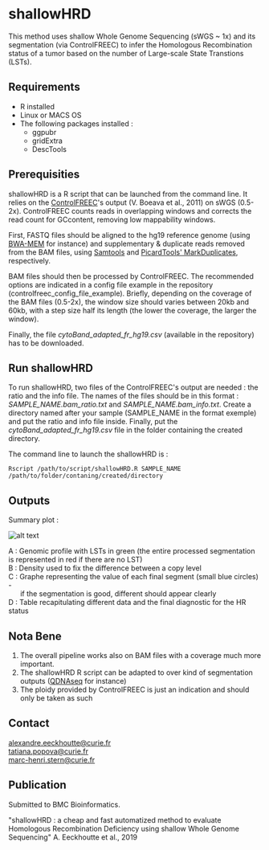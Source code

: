 # shallowHRD

This method uses shallow Whole Genome Sequencing (sWGS ~ 1x) and its segmentation (via ControlFREEC) to infer the Homologous Recombination status of a tumor based on the number of Large-scale State Transtions (LSTs).


## Requirements

* R installed
* Linux or MACS OS
* The following packages installed : 
  * ggpubr
  * gridExtra
  * DescTools


## Prerequisities

shallowHRD is a R script that can be launched from the command line. It relies on the [ControlFREEC](http://boevalab.inf.ethz.ch/FREEC/tutorial.html)'s output (V. Boeava et al., 2011) on sWGS (0.5-2x). ControlFREEC counts reads in overlapping windows and corrects the read count for GCcontent, removing low mappability windows.

First, FASTQ files should be aligned to the hg19 reference genome (using [BWA-MEM](https://github.com/lh3/bwa) for instance) and supplementary & duplicate reads removed from the BAM files, using [Samtools](http://www.htslib.org/doc/samtools.html) and [PicardTools' MarkDuplicates](https://broadinstitute.github.io/picard/command-line-overview.html#MarkDuplicates), respectively.

BAM files should then be processed by ControlFREEC. The recommended options are indicated in a config file example in the repository (controlfreec_config_file_example). Briefly, depending on the coverage of the BAM files (0.5-2x), the window size should varies between 20kb and 60kb, with a step size half its length (the lower the coverage, the larger the window).

Finally, the file *cytoBand_adapted_fr_hg19.csv* (available in the repository) has to be downloaded. 


## Run shallowHRD

To run shallowHRD, two files of the ControlFREEC's output are needed : the ratio and the info file. The names of the files should be in this format : *SAMPLE_NAME.bam_ratio.txt* and *SAMPLE_NAME.bam_info.txt*. Create a directory named after your sample (SAMPLE_NAME in the format exemple) and put the ratio and info file inside. Finally, put the *cytoBand_adapted_fr_hg19.csv* file in the folder containing the created directory.

The command line to launch the shallowHRD is :

```
Rscript /path/to/script/shallowHRD.R SAMPLE_NAME /path/to/folder/contaning/created/directory
```

## Outputs

Summary plot :

![alt text](https://github.com/aeeckhou/shallowHRD/blob/master/summary_plot_example)

A : Genomic profile with LSTs in green (the entire processed segmentation is represented in red if there are no LST) <br/>
B : Density used to fix the difference between a copy level <br/>
C : Graphe representing the value of each final segment (small blue circles) - <br/>
&nbsp;&nbsp;&nbsp;&nbsp;&nbsp;&nbsp;if the segmentation is good, different should appear clearly <br/>
D : Table recapitulating different data and the final diagnostic for the HR status

## Nota Bene

1. The overall pipeline works also on BAM files with a coverage much more important.
2. The shallowHRD R script can be adapted to over kind of segmentation outputs ([QDNAseq](https://github.com/ccagc/QDNAseq) for instance)
3. The ploidy provided by ControlFREEC is just an indication and should only be taken as such

## Contact

alexandre.eeckhoutte@curie.fr <br/>
tatiana.popova@curie.fr <br/>
marc-henri.stern@curie.fr


## Publication

Submitted to BMC Bioinformatics.

"shallowHRD : a cheap and fast automatized method to evaluate Homologous Recombination Deficiency using shallow Whole Genome Sequencing" A. Eeckhoutte et al., 2019
